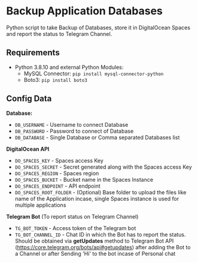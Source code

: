 # Backup Application Databases

Python script to take Backup of Databases, store it in DigitalOcean Spaces and report the status to Telegram Channel.

## Requirements

- Python 3.8.10 and external Python Modules:
    - MySQL Connector: `pip install mysql-connector-python`
    - Boto3: `pip install boto3`

## Config Data

**Database:**

- `DB_USERNAME` - Username to connect Database
- `DB_PASSWORD` - Password to connect of Database
- `DB_DATABASE` - Single Database or Comma separated Databases list

**DigitalOcean API**

- `DO_SPACES_KEY` - Spaces access Key
- `DO_SPACES_SECRET` - Secret generated along with the Spaces access Key
- `DO_SPACES_REGION` - Spaces region
- `DO_SPACES_BUCKET` - Bucket name in the Spaces Instance
- `DO_SPACES_ENDPOINT` - API endpoint
- `DO_SPACES_ROOT_FOLDER` - (Optional) Base folder to upload the files like name of the Application incase, single Spaces instance is used for multiple applications

**Telegram Bot** (To report status on Telegram Channel)

- `TG_BOT_TOKEN` - Access token of the Telegram bot
- `TG_BOT_CHANNEL_ID` - Chat ID in which the Bot has to report the status. Should be obtained via **getUpdates** method to Telegram Bot API (https://core.telegram.org/bots/api#getupdates) after adding the Bot to a Channel or after Sending 'Hi' to the bot incase of Personal chat

